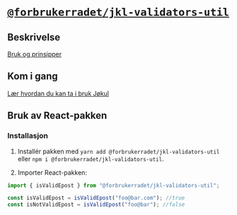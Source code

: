 # [`@forbrukerradet/jkl-validators-util`](https://jokul.fremtind.no/komponenter/validators)

## Beskrivelse

[Bruk og prinsipper](https://jokul.fremtind.no/profil/skjemadesign)

## Kom i gang

[Lær hvordan du kan ta i bruk Jøkul](https://jokul.fremtind.no/guider/utvikling)

## Bruk av React-pakken

### Installasjon

1. Installér pakken med `yarn add @forbrukerradet/jkl-validators-util` eller `npm i @forbrukerradet/jkl-validators-util`.

2. Importer React-pakken:

```js
import { isValidEpost } from "@forbrukerradet/jkl-validators-util";

const isValidEpost = isValidEpost("foo@bar.com"); //true
const isNotValidEpost = isValidEpost("foo@bar"); //false
```
